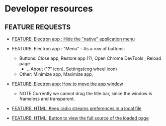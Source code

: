 # Developer resources

## FEATURE REQUESTS

* [FEATURE: Electron app : Hide the "native" application menu](docs/FEATURE_Electron_app__Hide_native_application_menu.md)

* FEATURE: Electron app : "Menu" - As a row of buttons:
  * Buttons: Close app, Restore app (?), Open Chrome DevTools , Reload page
    * .. About ("?" icon), Settings(cog wheel icon)
  * Other: Minimize app, Maximize app,

* [FEATURE: Electron app: How to move the app window](docs/FEATURE__Electron_app__How_to_move_the_app_window.md)
  * NOTE Currently we cannot drag the title bar, since the window is frameless and transparent.

* [FEATURE: HTML: Keep radio streams preferences in a local file](docs/FEATURE__HTML__Keep_radio_streams_preferences_in_a_local_filed.md)

* [FEATURE: HTML: Button to view the full source of the loaded page](docs/FEATURE__HTML__Button_to_view_the_full_source_of_the_loaded_page.md)
